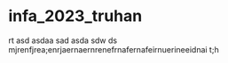 # infa_2023_truhan
rt
asd
asdaa
sad
asda
sdw
ds
mjrenfjrea;enrjaernaernrenefrnafernafeirnuerineeidnai
t;h

